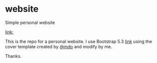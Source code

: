 # website

Simple personal website 

[link:](https://marioymario.github.io/website/)

This is the repo for a personal website.
I use Bootstrap 5.3 [link](https://getbootstrap.com/)
using the cover template created by [@mdo](https://twitter.com/mdo)
and modify by me.

Thanks.
